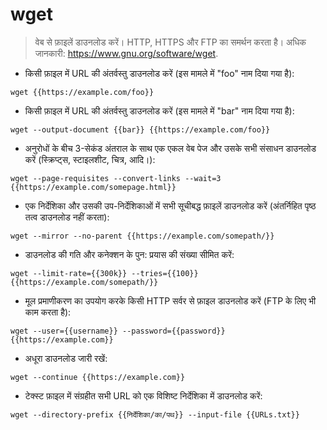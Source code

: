 # wget

> वेब से फ़ाइलें डाउनलोड करें।
> HTTP, HTTPS और FTP का समर्थन करता है।
> अधिक जानकारी: <https://www.gnu.org/software/wget>.

- किसी फ़ाइल में URL की अंतर्वस्तु डाउनलोड करें (इस मामले में "foo" नाम दिया गया है):

`wget {{https://example.com/foo}}`

- किसी फ़ाइल में URL की अंतर्वस्तु डाउनलोड करें (इस मामले में "bar" नाम दिया गया है):

`wget --output-document {{bar}} {{https://example.com/foo}}`

- अनुरोधों के बीच 3-सेकंड अंतराल के साथ एक एकल वेब पेज और उसके सभी संसाधन डाउनलोड करें (स्क्रिप्ट्स, स्टाइलशीट, चित्र, आदि।):

`wget --page-requisites --convert-links --wait=3 {{https://example.com/somepage.html}}`

- एक निर्देशिका और उसकी उप-निर्देशिकाओं में सभी सूचीबद्ध फ़ाइलें डाउनलोड करें (अंतर्निहित पृष्ठ तत्व डाउनलोड नहीं करता):

`wget --mirror --no-parent {{https://example.com/somepath/}}`

- डाउनलोड की गति और कनेक्शन के पुन: प्रयास की संख्या सीमित करें:

`wget --limit-rate={{300k}} --tries={{100}} {{https://example.com/somepath/}}`

- मूल प्रमाणीकरण का उपयोग करके किसी HTTP सर्वर से फ़ाइल डाउनलोड करें (FTP के लिए भी काम करता है):

`wget --user={{username}} --password={{password}} {{https://example.com}}`

- अधूरा डाउनलोड जारी रखें:

`wget --continue {{https://example.com}}`

- टेक्स्ट फ़ाइल में संग्रहीत सभी URL को एक विशिष्ट निर्देशिका में डाउनलोड करें:

`wget --directory-prefix {{निर्देशिका/का/पथ}} --input-file {{URLs.txt}}`
